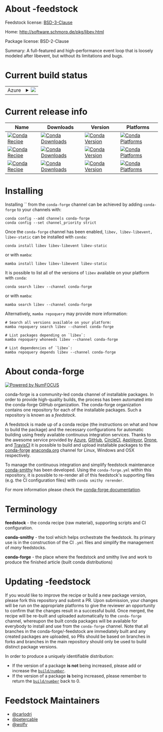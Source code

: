 About -feedstock
================

Feedstock license: [BSD-3-Clause](https://github.com/conda-forge/libev-feedstock/blob/main/LICENSE.txt)

Home: http://software.schmorp.de/pkg/libev.html

Package license: BSD-2-Clause

Summary: A full-featured and high-performance event loop that is loosely modeled after libevent, but without its limitations and bugs.

Current build status
====================


<table>
    
  <tr>
    <td>Azure</td>
    <td>
      <details>
        <summary>
          <a href="https://dev.azure.com/conda-forge/feedstock-builds/_build/latest?definitionId=532&branchName=main">
            <img src="https://dev.azure.com/conda-forge/feedstock-builds/_apis/build/status/libev-feedstock?branchName=main">
          </a>
        </summary>
        <table>
          <thead><tr><th>Variant</th><th>Status</th></tr></thead>
          <tbody><tr>
              <td>linux_64</td>
              <td>
                <a href="https://dev.azure.com/conda-forge/feedstock-builds/_build/latest?definitionId=532&branchName=main">
                  <img src="https://dev.azure.com/conda-forge/feedstock-builds/_apis/build/status/libev-feedstock?branchName=main&jobName=linux&configuration=linux%20linux_64_" alt="variant">
                </a>
              </td>
            </tr><tr>
              <td>linux_aarch64</td>
              <td>
                <a href="https://dev.azure.com/conda-forge/feedstock-builds/_build/latest?definitionId=532&branchName=main">
                  <img src="https://dev.azure.com/conda-forge/feedstock-builds/_apis/build/status/libev-feedstock?branchName=main&jobName=linux&configuration=linux%20linux_aarch64_" alt="variant">
                </a>
              </td>
            </tr><tr>
              <td>linux_ppc64le</td>
              <td>
                <a href="https://dev.azure.com/conda-forge/feedstock-builds/_build/latest?definitionId=532&branchName=main">
                  <img src="https://dev.azure.com/conda-forge/feedstock-builds/_apis/build/status/libev-feedstock?branchName=main&jobName=linux&configuration=linux%20linux_ppc64le_" alt="variant">
                </a>
              </td>
            </tr><tr>
              <td>osx_64</td>
              <td>
                <a href="https://dev.azure.com/conda-forge/feedstock-builds/_build/latest?definitionId=532&branchName=main">
                  <img src="https://dev.azure.com/conda-forge/feedstock-builds/_apis/build/status/libev-feedstock?branchName=main&jobName=osx&configuration=osx%20osx_64_" alt="variant">
                </a>
              </td>
            </tr><tr>
              <td>osx_arm64</td>
              <td>
                <a href="https://dev.azure.com/conda-forge/feedstock-builds/_build/latest?definitionId=532&branchName=main">
                  <img src="https://dev.azure.com/conda-forge/feedstock-builds/_apis/build/status/libev-feedstock?branchName=main&jobName=osx&configuration=osx%20osx_arm64_" alt="variant">
                </a>
              </td>
            </tr>
          </tbody>
        </table>
      </details>
    </td>
  </tr>
</table>

Current release info
====================

| Name | Downloads | Version | Platforms |
| --- | --- | --- | --- |
| [![Conda Recipe](https://img.shields.io/badge/recipe-libev-green.svg)](https://anaconda.org/conda-forge/libev) | [![Conda Downloads](https://img.shields.io/conda/dn/conda-forge/libev.svg)](https://anaconda.org/conda-forge/libev) | [![Conda Version](https://img.shields.io/conda/vn/conda-forge/libev.svg)](https://anaconda.org/conda-forge/libev) | [![Conda Platforms](https://img.shields.io/conda/pn/conda-forge/libev.svg)](https://anaconda.org/conda-forge/libev) |
| [![Conda Recipe](https://img.shields.io/badge/recipe-libev--libevent-green.svg)](https://anaconda.org/conda-forge/libev-libevent) | [![Conda Downloads](https://img.shields.io/conda/dn/conda-forge/libev-libevent.svg)](https://anaconda.org/conda-forge/libev-libevent) | [![Conda Version](https://img.shields.io/conda/vn/conda-forge/libev-libevent.svg)](https://anaconda.org/conda-forge/libev-libevent) | [![Conda Platforms](https://img.shields.io/conda/pn/conda-forge/libev-libevent.svg)](https://anaconda.org/conda-forge/libev-libevent) |
| [![Conda Recipe](https://img.shields.io/badge/recipe-libev--static-green.svg)](https://anaconda.org/conda-forge/libev-static) | [![Conda Downloads](https://img.shields.io/conda/dn/conda-forge/libev-static.svg)](https://anaconda.org/conda-forge/libev-static) | [![Conda Version](https://img.shields.io/conda/vn/conda-forge/libev-static.svg)](https://anaconda.org/conda-forge/libev-static) | [![Conda Platforms](https://img.shields.io/conda/pn/conda-forge/libev-static.svg)](https://anaconda.org/conda-forge/libev-static) |

Installing 
===========

Installing `` from the `conda-forge` channel can be achieved by adding `conda-forge` to your channels with:

```
conda config --add channels conda-forge
conda config --set channel_priority strict
```

Once the `conda-forge` channel has been enabled, `libev, libev-libevent, libev-static` can be installed with `conda`:

```
conda install libev libev-libevent libev-static
```

or with `mamba`:

```
mamba install libev libev-libevent libev-static
```

It is possible to list all of the versions of `libev` available on your platform with `conda`:

```
conda search libev --channel conda-forge
```

or with `mamba`:

```
mamba search libev --channel conda-forge
```

Alternatively, `mamba repoquery` may provide more information:

```
# Search all versions available on your platform:
mamba repoquery search libev --channel conda-forge

# List packages depending on `libev`:
mamba repoquery whoneeds libev --channel conda-forge

# List dependencies of `libev`:
mamba repoquery depends libev --channel conda-forge
```


About conda-forge
=================

[![Powered by
NumFOCUS](https://img.shields.io/badge/powered%20by-NumFOCUS-orange.svg?style=flat&colorA=E1523D&colorB=007D8A)](https://numfocus.org)

conda-forge is a community-led conda channel of installable packages.
In order to provide high-quality builds, the process has been automated into the
conda-forge GitHub organization. The conda-forge organization contains one repository
for each of the installable packages. Such a repository is known as a *feedstock*.

A feedstock is made up of a conda recipe (the instructions on what and how to build
the package) and the necessary configurations for automatic building using freely
available continuous integration services. Thanks to the awesome service provided by
[Azure](https://azure.microsoft.com/en-us/services/devops/), [GitHub](https://github.com/),
[CircleCI](https://circleci.com/), [AppVeyor](https://www.appveyor.com/),
[Drone](https://cloud.drone.io/welcome), and [TravisCI](https://travis-ci.com/)
it is possible to build and upload installable packages to the
[conda-forge](https://anaconda.org/conda-forge) [anaconda.org](https://anaconda.org/)
channel for Linux, Windows and OSX respectively.

To manage the continuous integration and simplify feedstock maintenance
[conda-smithy](https://github.com/conda-forge/conda-smithy) has been developed.
Using the ``conda-forge.yml`` within this repository, it is possible to re-render all of
this feedstock's supporting files (e.g. the CI configuration files) with ``conda smithy rerender``.

For more information please check the [conda-forge documentation](https://conda-forge.org/docs/).

Terminology
===========

**feedstock** - the conda recipe (raw material), supporting scripts and CI configuration.

**conda-smithy** - the tool which helps orchestrate the feedstock.
                   Its primary use is in the construction of the CI ``.yml`` files
                   and simplify the management of *many* feedstocks.

**conda-forge** - the place where the feedstock and smithy live and work to
                  produce the finished article (built conda distributions)


Updating -feedstock
===================

If you would like to improve the  recipe or build a new
package version, please fork this repository and submit a PR. Upon submission,
your changes will be run on the appropriate platforms to give the reviewer an
opportunity to confirm that the changes result in a successful build. Once
merged, the recipe will be re-built and uploaded automatically to the
`conda-forge` channel, whereupon the built conda packages will be available for
everybody to install and use from the `conda-forge` channel.
Note that all branches in the conda-forge/-feedstock are
immediately built and any created packages are uploaded, so PRs should be based
on branches in forks and branches in the main repository should only be used to
build distinct package versions.

In order to produce a uniquely identifiable distribution:
 * If the version of a package **is not** being increased, please add or increase
   the [``build/number``](https://docs.conda.io/projects/conda-build/en/latest/resources/define-metadata.html#build-number-and-string).
 * If the version of a package **is** being increased, please remember to return
   the [``build/number``](https://docs.conda.io/projects/conda-build/en/latest/resources/define-metadata.html#build-number-and-string)
   back to 0.

Feedstock Maintainers
=====================

* [@carlodri](https://github.com/carlodri/)
* [@petercable](https://github.com/petercable/)
* [@wolfv](https://github.com/wolfv/)


